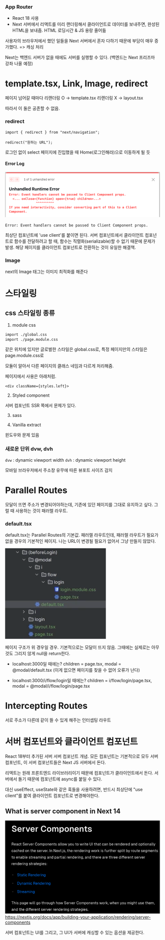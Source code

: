 ### App Router

- React 18 사용
- Next 서버에서 리액트를 미리 랜더링해서 클라이언트로 데이터를 보내주면, 완성된 HTML을 보내줌.
  HTML 로딩시간 & JS 용랑 줄어듦

사용자의 브라우저에서 했던 일들을 Next 서버에서 혼자 다하기 때문에 부담이 매우 증가했다.
=> 캐싱 처리

Next는 백엔드 서버가 없을 때에도 서버를 실행할 수 있다.
(백엔드는 Next 프리즈마 강좌 나올 예정)

# template.tsx, Link, Image, redirect

페이지 넘어갈 때마다
리랜더링 O -> template.tsx
리랜더링 X -> layout.tsx

따라서 이 둘은 공존할 수 없음.

### redirect

```
import { redirect } from "next/navigation";

redirect("원하는 URL");
```

로그인 없이 select 페이지에 진입했을 때 Home(로그인해라)으로 이동하게 될 듯

#### Error Log

![Alt text](image-1.png)

`Error: Event handlers cannot be passed to Client Component props.`

최상단 컴포넌트에 'use client'를 붙이면 된다.
서버 컴포넌트에서 클라이언트 컴포넌트로 함수를 전달하려고 할 때, 함수는 직렬화(serializable)할 수 없기 때문에 문제가 발생.
해당 페이지를 클라이언트 컴포넌트로 전환하는 것이 유일한 해결책.

### Image

next의 Image 태그는 이미지 최적화를 해준다

# 스타일링

## css 스타일링 종류

1. module css

```
import ./global.css
import ./page.module.css
```

같은 위치에 있지만 글로벌한 스타일은 global.css로,
특정 페이지만의 스타일은 page.module.css로

모듈이 알아서 다른 페이지의 클래스 네임과 다르게 처리해줌.

페이지에서 사용은 아래처럼.

```
<div className={styles.left}>
```

2. Styled component

서버 컴포넌트 SSR 쪽에서 문제가 있다.

3. sass

4. Vanilla extract

윈도우와 문제 있음

### 새로운 단위 dvw, dvh

`dvw` : dynamic viewport width
`dvh` : dynamic viewport height

모바일 브라우저에서 주소창 유무에 따른 뷰포트 사이즈 감지


# Parallel Routes

모달이 뜨면 주소가 변경되어야하는데, 기존에 있던 페이지를 그대로 유지하고 싶다.
그럴 때 사용하는 것이 패러렐 라우트.

### default.tsx

default.tsx는 Parallel Routes의 기본값.
패러렐 라우트인데, 패러렐 라우트가 필요가 없을 경우의 기본적인 페이지.
나는 URL이 변경될 필요가 없어서 그냥 만들지 않았다.

![Alt text](image-2.png)

페이지 구조가 위 경우일 경우.
기본적으로는 모달이 뜨지 않음. 그때에는 실제로는 아무것도 그리지 않게 null을 return한다.

- localhost:3000일 때에는?
children = page.tsx, modal = @modal/default.tsx
(이게 없으면 페이지를 찾을 수 없어 오류가 난다)

- localhost:3000/i/flow/login일 때에는?
children = i/flow/login/page.tsx, modal = @modal/i/flow/login/page.tsx




# Intercepting Routes

서로 주소가 다른데 같이 뜰 수 있게 해주는 인터셉팅 라우트























# 서버 컴포넌트와 클라이언트 컴포넌트

React 18부터 추가된 서버 서버 컴포넌트 개념.
모든 컴포넌트는 기본적으로 모두 서버 컴포넌트, 이 서버 컴포넌트들은 Next JS 서버에서 돈다.

리액트는 원래 프론트엔드 라이브러리이기 때문에 컴포넌트가 클라이언트에서 돈다.
서버에서 돌기 때문에 컴포넌트에 async를 붙일 수 있다.

대신 useEffect, useState와 같은 훅들을 사용하려면,
반드시 최상단에 "use client"를 붙여 클라이언트 컴포넌트로 변경해야한다.







## What is server component in Next 14

![Alt text](image.png)
https://nextjs.org/docs/app/building-your-application/rendering/server-components

서버 컴포넌트는 UI를 그리고, 그 UI가 서버에 캐싱할 수 있는 옵션을 제공한다.

